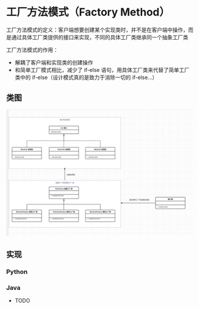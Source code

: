 # 工厂方法模式（Factory Method）

工厂方法模式的定义：客户端想要创建某个实现类时，并不是在客户端中操作，而是通过具体工厂类提供的接口来实现，不同的具体工厂类继承同一个抽象工厂类

工厂方法模式的作用：

- 解耦了客户端和实现类的创建操作
- 和简单工厂模式相比，减少了 if-else 语句，用具体工厂类来代替了简单工厂类中的 if-else（设计模式真的是致力于消除一切的 if-else...）

## 类图

![](https://raw.githubusercontent.com/hsxhr-10/Blog/master/image/%E8%AE%BE%E8%AE%A1%E6%A8%A1%E5%BC%8F-7.png)

## 实现

### Python

### Java

- TODO
